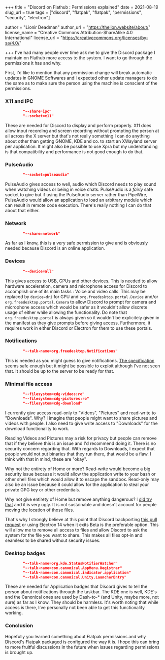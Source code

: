 +++
title = "Discord on Flathub : Permissions explained"
date = 2021-08-19
slug_url = true
tags = ["discord", "flatpak", "flatpak", "permissions", "security", "electron"]

author = "Lionir Deadman"
author_url = "https://thelion.website/about/"
license_name = "Creative Commons Attribution-ShareAlike 4.0 International"
license_url = "https://creativecommons.org/licenses/by-sa/4.0/"

+++
I've had many people over time ask me to give the Discord package I maintain on Flathub more access
to the system. I want to go through the permissions it has and why.
<!--more-->

First, I'd like to mention that any permission change will break automatic updates in GNOME Softwares and I expected other
update managers to do the same as to make sure the person using the machine is conscient of the permissions.

### X11 and IPC

```json
        "--share=ipc"
        "--socket=x11"
```

These are needed for Discord to display and perform properly. X11 does allow input recording and screen recording without prompting the person at all
across the X server but that's not really something I can do anything about other than getting GNOME, KDE and co. to start an XWayland server per application. 
It might also be possible to use Xpra but my understanding is that compatibility and performance is not good enough to do that.

### PulseAudio

```json
        "--socket=pulseaudio"
```

PulseAudio gives access to well, audio which Discord needs to play sound when watching videos or being in voice chats.
PulseAudio is a *fairly* safe socket to give but if using the PulseAudio server rather than PipeWire, PulseAudio would allow an application to
load an arbitrary module which can result in remote code execution. There's really nothing I can do that about that either.
        
### Network

```json
        "--share=network"
```

As far as I know, this is a very safe permission to give and is obviously needed because Discord is an online application.
        
### Devices

```json
        "--device=all"
```

This gives access to USB, GPUs and other devices. This is needed to allow hardware acceleration, camera and microphone access for Discord to accomplish
one of its main tasks : Voice and video calls. This may be replaced by `device=dri` for GPU and `org.freedesktop.portal.Device` and/or `org.freedesktop.portal.Camera`
to allow Discord to prompt for camera and microphone access which would be safer as it wouldn't allow discrete usage of either while allowing the functionality. Do note
that `org.freedesktop.portal` is always given so it wouldn't be explicitely given in the manifest as they give prompts before giving access. Furthermore, it requires
work in either Discord or Electron for them to use these portals.
        
### Notifications

```json
        "--talk-name=org.freedesktop.Notifications"
```

This is needed as you might guess to give notifications. [The specification](https://specifications.freedesktop.org/notification-spec/notification-spec-latest.html) 
seems safe enough but it might be possible to exploit although I've not seen that. It should be up to the server to be ready for that.
        
### Minimal file access

```json
        "--filesystem=xdg-videos:ro"
        "--filesystem=xdg-pictures:ro"
        "--filesystem=xdg-download"
```

I currently give access read-only to "Videos", "Pictures" and read-write to "Downloads". Why? I imagine that people might want to share pictures and videos with people.
I also need to give write access to "Downloads" for the download functionality to work.

Reading Videos and Pictures may a risk for privacy but people can remove that if they believe this is an issue and
I'd recommend doing it. There is no security concern regarding that. With regards to Downloads, I expect that people would not put binaries that they run there,
that would be a flaw. I think with that in mind, these are "okay".

Why not the entirety of Home or more? Read-write would become a big security issue because it would allow the application write to your bash or other shell
files which would allow it to escape the sandbox. Read-only may also be an issue because it could allow for the application to steal your private GPG key or
other credentials.

Why not give entirety of Home but remove anything dangerous? I [did try that](https://github.com/flathub/com.discordapp.Discord/pull/137) and it is very ugly.
It is not sustainable and doesn't account for people moving the location of those files.

That's why I strongly believe at this point that Discord backporting [this pull request](https://github.com/electron/electron/pull/19159) or using Electron 14 
when it exits Beta is the preferable option. This will allow me to remove all access to files and allow Discord to ask the system for the file you want to share.
This makes all files opt-in and seamless to be shared without security issues.

### Desktop badges

```json
        "--talk-name=org.kde.StatusNotifierWatcher"
        "--talk-name=com.canonical.AppMenu.Registrar"
        "--talk-name=com.canonical.indicator.application"
        "--talk-name=com.canonical.Unity.LauncherEntry"
```

These are needed for Application badges that Discord gives to tell the person about notifications through the taskbar. The KDE one is well, KDE's and the Canonical
ones are used by Dash-to-* (and Unity, maybe more, not sure) as far as I know. They should be harmless. It's worth noting that while access is there, I've personally not been able to get
this functionality working.

### Conclusion

Hopefully you learned something about Flatpak permissions and why Discord's Flatpak packaged is configured the way it is. I hope this can bring to more fruitful
discussions in the future when issues regarding permissions is brought up.
